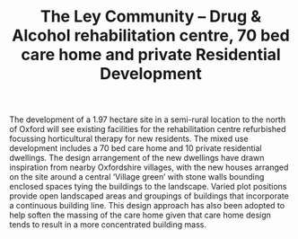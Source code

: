 ﻿---
title: The Ley Community – Drug & Alcohol rehabilitation centre, 70 bed care home and private Residential Development
short-title: The Ley Community
fileref: tlc
sector: residential
layout: default
featureimg: img/projects/tlc-feature.jpg

pictures:
  - url: ../img/projects/tlc-1.jpg
    width: wide
  - url: ../img/projects/tlc-2.jpg
    width: wide
  - url: ../img/projects/tlc-3.jpg
    width: wide
  - url: ../img/projects/tlc-4.jpg
    width: wide
  - url: ../img/projects/tlc-5.jpg
    width: wide
  - url: ../img/projects/tlc-6.jpg
    width: wide
  - url: ../img/projects/tlc-7.jpg
    width: wide

---

The development of a 1.97 hectare site in a semi-rural location to the north of Oxford will see existing facilities for the rehabilitation centre refurbished focussing horticultural therapy for new residents. The mixed use development includes a 70 bed care home and 10 private residential dwellings.
The design arrangement of the new dwellings have drawn inspiration from nearby Oxfordshire villages, with the new houses arranged on the site around a central ‘Village green’ with stone walls bounding enclosed spaces tying the buildings to the landscape. Varied plot positions provide open landscaped areas and groupings of buildings that incorporate a continuous building line. This design approach has also been adopted to help soften the massing of the care home given that care home design tends to result in a more concentrated building mass.

